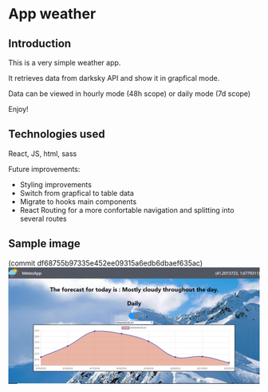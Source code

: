 # App weather

## Introduction

This is a very simple weather app.

It retrieves data from darksky API and show it in grapfical mode.

Data can be viewed in hourly mode (48h scope) or daily mode (7d scope)

Enjoy!


## Technologies used

React, JS, html, sass




Future improvements:

- Styling improvements
- Switch from grapfical to table data
- Migrate to hooks main components
- React Routing for a more confortable navigation and splitting into several routes



## Sample image
(commit  df68755b97335e452ee09315a6edb6dbaef635ac)
![alt text](./app-weather/public/resource/Captura.PNG?raw=true "screen")
